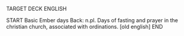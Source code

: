 TARGET DECK
ENGLISH

START
Basic
Ember days
Back: n.pl. Days of fasting and prayer in the christian church, associated with ordinations. [old english]
END

